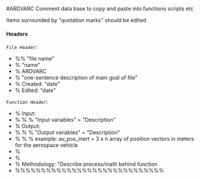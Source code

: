 #ARDVARC
Comment data base to copy and paste into functions scripts etc

Items surrounded by "quotation marks" should be edited

#### Headers

`File Header`:
- %% "file name"
- % "name"
- % ARDVARC 
- % "one-sentence description of main goal of file"
- % Created: "date"
- % Edited: "date"

`Function Header`:
- % Input: 
- % % % "Input variables" = "Description"
- % Output: 
- % % % "Output variables" = "Description"
- % % % example: av_pos_inert = 3 x n array of position vectors in meters for the aerospace vehicle
- % 
- % 
- % Methodology: "Describe process/math behind function
- %%%%%%%%%%%%%%%%%%%%%%%%%%%%% 
